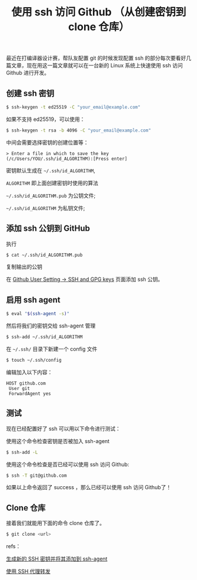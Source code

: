 ﻿---
title: 使用 ssh 访问 Github （从创建密钥到 clone 仓库）
published: 2023-05-22 10:12:28 +08:00
category: Tip
tags: [git, Github, ssh]
description: ''
image: ./cover.jpg
draft: false
# lang: jp      # 仅当文章语言与 `config.ts` 中的网站语言不同时需要设置
---


最近在打编译器设计赛，帮队友配置 git 的时候发现配置 ssh 的部分每次要看好几篇文章，现在用这一篇文章就可以在一台新的 Linux 系统上快速使用 ssh 访问 Github 进行开发。

## 创建 ssh 密钥

```sh
$ ssh-keygen -t ed25519 -C "your_email@example.com"
```

如果不支持 ed25519，可以使用：

```sh
$ ssh-keygen -t rsa -b 4096 -C "your_email@example.com"
```

中间会需要选择密钥的创建位置等：

```text
> Enter a file in which to save the key (/c/Users/YOU/.ssh/id_ALGORITHM):[Press enter]
```

密钥默认生成在 `~/.ssh/id_ALGORITHM`,

`ALGORITHM` 即上面创建密钥时使用的算法

`~/.ssh/id_ALGORITHM.pub` 为公钥文件;

`~/.ssh/id_ALGORITHM` 为私钥文件;

## 添加 ssh 公钥到 GitHub

执行

```sh
$ cat ~/.ssh/id_ALGORITHM.pub
```

复制输出的公钥

在 [Github User Setting -> SSH and GPG keys](https://github.com/settings/keys) 页面添加 ssh 公钥。

## 启用 ssh agent

```sh
$ eval "$(ssh-agent -s)"
```

然后将我们的密钥交给 ssh-agent 管理

```sh
$ ssh-add ~/.ssh/id_ALGORITHM
```

在 `~/.ssh/` 目录下新建一个 config 文件

```sh
$ touch ~/.ssh/config
```

编辑加入以下内容：

```
HOST github.com
 User git
 ForwardAgent yes
```

## 测试

现在已经配置好了 ssh 可以用以下命令进行测试：

使用这个命令检查密钥是否被加入 ssh-agent

```sh
$ ssh-add -L
```

使用这个命令检查是否已经可以使用 ssh 访问 Github:

```sh
$ ssh -T git@github.com
```

如果以上命令返回了 success ，那么已经可以使用 ssh 访问 Github了！

## Clone 仓库

接着我们就能用下面的命令 clone 仓库了。

```sh
$ git clone <url>
```

refs：

[生成新的 SSH 密钥并将其添加到 ssh-agent](https://docs.github.com/zh/authentication/connecting-to-github-with-ssh/generating-a-new-ssh-key-and-adding-it-to-the-ssh-agent)

[使用 SSH 代理转发](https://docs.github.com/zh/authentication/connecting-to-github-with-ssh/using-ssh-agent-forwarding)
